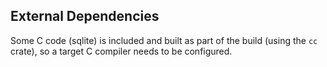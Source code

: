 ## External Dependencies
Some C code (sqlite) is included and built as part of the build (using the `cc` crate), so a target C compiler needs to be configured.
